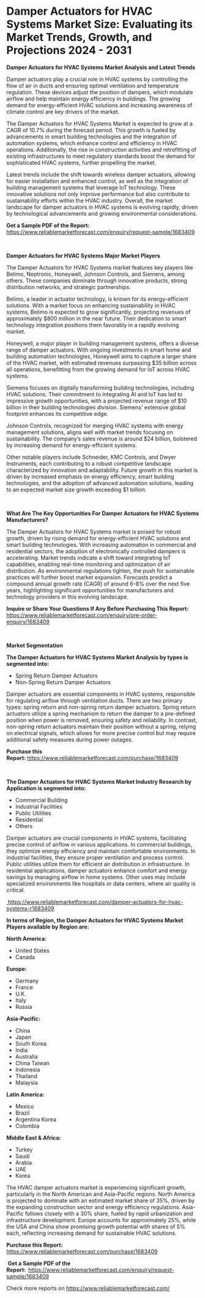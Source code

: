 <p><h1>Damper Actuators for HVAC Systems Market Size: Evaluating its Market Trends, Growth, and Projections 2024 - 2031</h1></p><p><strong>Damper Actuators for HVAC Systems Market Analysis and Latest Trends</strong></p>
<p><p>Damper actuators play a crucial role in HVAC systems by controlling the flow of air in ducts and ensuring optimal ventilation and temperature regulation. These devices adjust the position of dampers, which modulate airflow and help maintain energy efficiency in buildings. The growing demand for energy-efficient HVAC solutions and increasing awareness of climate control are key drivers of the market.</p><p>The Damper Actuators for HVAC Systems Market is expected to grow at a CAGR of 10.7% during the forecast period. This growth is fueled by advancements in smart building technologies and the integration of automation systems, which enhance control and efficiency in HVAC operations. Additionally, the rise in construction activities and retrofitting of existing infrastructures to meet regulatory standards boost the demand for sophisticated HVAC systems, further propelling the market.</p><p>Latest trends include the shift towards wireless damper actuators, allowing for easier installation and enhanced control, as well as the integration of building management systems that leverage IoT technology. These innovative solutions not only improve performance but also contribute to sustainability efforts within the HVAC industry. Overall, the market landscape for damper actuators in HVAC systems is evolving rapidly, driven by technological advancements and growing environmental considerations.</p></p>
<p><strong>Get a Sample PDF of the Report:&nbsp;</strong> <a href="https://www.reliablemarketforecast.com/enquiry/request-sample/1683409?utm_campaign=1102&utm_medium=2&utm_source=Github&utm_content=ia&utm_term=30122024&utm_id=damper-actuators-for-hvac-systems">https://www.reliablemarketforecast.com/enquiry/request-sample/1683409</a></p>
<p>&nbsp;</p>
<p><strong>Damper Actuators for HVAC Systems Major Market Players</strong></p>
<p><p>The Damper Actuators for HVAC Systems market features key players like Belimo, Neptronic, Honeywell, Johnson Controls, and Siemens, among others. These companies dominate through innovative products, strong distribution networks, and strategic partnerships.</p><p>Belimo, a leader in actuator technology, is known for its energy-efficient solutions. With a market focus on enhancing sustainability in HVAC systems, Belimo is expected to grow significantly, projecting revenues of approximately $800 million in the near future. Their dedication to smart technology integration positions them favorably in a rapidly evolving market.</p><p>Honeywell, a major player in building management systems, offers a diverse range of damper actuators. With ongoing investments in smart home and building automation technologies, Honeywell aims to capture a larger share of the HVAC market, with estimated revenues surpassing $35 billion across all operations, benefitting from the growing demand for IoT across HVAC systems.</p><p>Siemens focuses on digitally transforming building technologies, including HVAC solutions. Their commitment to integrating AI and IoT has led to impressive growth opportunities, with a projected revenue range of $10 billion in their building technologies division. Siemens' extensive global footprint enhances its competitive edge.</p><p>Johnson Controls, recognized for merging HVAC systems with energy management solutions, aligns well with market trends focusing on sustainability. The company’s sales revenue is around $24 billion, bolstered by increasing demand for energy-efficient systems.</p><p>Other notable players include Schneider, KMC Controls, and Dwyer Instruments, each contributing to a robust competitive landscape characterized by innovation and adaptability. Future growth in this market is driven by increased emphasis on energy efficiency, smart building technologies, and the adoption of advanced automation solutions, leading to an expected market size growth exceeding $1 billion.</p></p>
<p>&nbsp;</p>
<p><strong>What Are The Key Opportunities For Damper Actuators for HVAC Systems Manufacturers?</strong></p>
<p><p>The Damper Actuators for HVAC Systems market is poised for robust growth, driven by rising demand for energy-efficient HVAC solutions and smart building technologies. With increasing automation in commercial and residential sectors, the adoption of electronically controlled dampers is accelerating. Market trends indicate a shift toward integrating IoT capabilities, enabling real-time monitoring and optimization of air distribution. As environmental regulations tighten, the push for sustainable practices will further boost market expansion. Forecasts predict a compound annual growth rate (CAGR) of around 6-8% over the next five years, highlighting significant opportunities for manufacturers and technology providers in this evolving landscape.</p></p>
<p><strong>Inquire or Share Your Questions If Any Before Purchasing This Report:</strong> <a href="https://www.reliablemarketforecast.com/enquiry/pre-order-enquiry/1683409?utm_campaign=1102&utm_medium=2&utm_source=Github&utm_content=ia&utm_term=30122024&utm_id=damper-actuators-for-hvac-systems">https://www.reliablemarketforecast.com/enquiry/pre-order-enquiry/1683409</a></p>
<p>&nbsp;</p>
<p><strong>Market Segmentation</strong></p>
<p><strong>The Damper Actuators for HVAC Systems Market Analysis by types is segmented into:</strong></p>
<p><ul><li>Spring Return Damper Actuators</li><li>Non-Spring Return Damper Actuators</li></ul></p>
<p><p>Damper actuators are essential components in HVAC systems, responsible for regulating airflow through ventilation ducts. There are two primary types: spring return and non-spring return damper actuators. Spring return actuators utilize a spring mechanism to return the damper to a pre-defined position when power is removed, ensuring safety and reliability. In contrast, non-spring return actuators maintain their position without a spring, relying on electrical signals, which allows for more precise control but may require additional safety measures during power outages.</p></p>
<p><strong>Purchase this Report:&nbsp;</strong><a href="https://www.reliablemarketforecast.com/purchase/1683409?utm_campaign=1102&utm_medium=2&utm_source=Github&utm_content=ia&utm_term=30122024&utm_id=damper-actuators-for-hvac-systems">https://www.reliablemarketforecast.com/purchase/1683409</a></p>
<p>&nbsp;</p>
<p><strong>The Damper Actuators for HVAC Systems Market Industry Research by Application is segmented into:</strong></p>
<p><ul><li>Commercial Building</li><li>Industrial Facilities</li><li>Public Utilities</li><li>Residential</li><li>Others</li></ul></p>
<p><p>Damper actuators are crucial components in HVAC systems, facilitating precise control of airflow in various applications. In commercial buildings, they optimize energy efficiency and maintain comfortable environments. In industrial facilities, they ensure proper ventilation and process control. Public utilities utilize them for efficient air distribution in infrastructure. In residential applications, damper actuators enhance comfort and energy savings by managing airflow in home systems. Other uses may include specialized environments like hospitals or data centers, where air quality is critical.</p></p>
<p><a href="https://www.reliablemarketforecast.com/damper-actuators-for-hvac-systems-r1683409?utm_campaign=1102&utm_medium=2&utm_source=Github&utm_content=ia&utm_term=30122024&utm_id=damper-actuators-for-hvac-systems">&nbsp;https://www.reliablemarketforecast.com/damper-actuators-for-hvac-systems-r1683409</a></p>
<p><strong>In terms of Region, the Damper Actuators for HVAC Systems Market Players available by Region are:</strong></p>
<p>
    <p> <strong> North America: </strong>
        <ul>
            <li>United States</li>
            <li>Canada</li>
        </ul>
        </p> 
    <p> <strong> Europe: </strong>
        <ul>
            <li>Germany</li>
            <li>France</li>
            <li>U.K.</li>
            <li>Italy</li>
            <li>Russia</li>
        </ul>
        </p> 
    <p> <strong> Asia-Pacific: </strong>
        <ul>
            <li>China</li>
            <li>Japan</li>
            <li>South Korea</li>
            <li>India</li>
            <li>Australia</li>
            <li>China Taiwan</li>
            <li>Indonesia</li>
            <li>Thailand</li>
            <li>Malaysia</li>
        </ul>
        </p> 
    <p> <strong> Latin America: </strong>
        <ul>
            <li>Mexico</li>
            <li>Brazil</li>
            <li>Argentina Korea</li>
            <li>Colombia</li>
        </ul>
        </p> 
    <p> <strong> Middle East & Africa: </strong>
        <ul>
            <li>Turkey</li>
            <li>Saudi</li>
            <li>Arabia</li>
            <li>UAE</li>
            <li>Korea</li>
        </ul>
    </p>
    </p>
<p><p>The HVAC damper actuators market is experiencing significant growth, particularly in the North American and Asia-Pacific regions. North America is projected to dominate with an estimated market share of 35%, driven by the expanding construction sector and energy efficiency regulations. Asia-Pacific follows closely with a 30% share, fueled by rapid urbanization and infrastructure development. Europe accounts for approximately 25%, while the USA and China show promising growth potential with shares of 5% each, reflecting increasing demand for sustainable HVAC solutions.</p></p>
<p><strong>Purchase this Report: </strong><a href="https://www.reliablemarketforecast.com/purchase/1683409?utm_campaign=1102&utm_medium=2&utm_source=Github&utm_content=ia&utm_term=30122024&utm_id=damper-actuators-for-hvac-systems">https://www.reliablemarketforecast.com/purchase/1683409</a></p>
<p>&nbsp;<strong>Get a Sample PDF of the Report:&nbsp;&nbsp;</strong><a href="https://www.reliablemarketforecast.com/enquiry/request-sample/1683409?utm_campaign=1102&utm_medium=2&utm_source=Github&utm_content=ia&utm_term=30122024&utm_id=damper-actuators-for-hvac-systems">https://www.reliablemarketforecast.com/enquiry/request-sample/1683409</a></p>
<p><strong></strong></p>
<p>Check more reports on <a href="https://www.reliablemarketforecast.com/?utm_campaign=1102&utm_medium=2&utm_source=Github&utm_content=ia&utm_term=30122024&utm_id=damper-actuators-for-hvac-systems">https://www.reliablemarketforecast.com/</a></p>